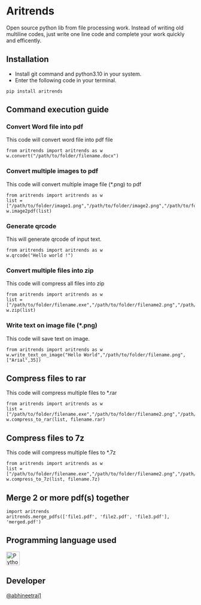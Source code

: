 # Aritrends

Open source python lib from file processing work. Instead of writing old multiline codes, just write one line code and complete your work quickly and efficently.

##  Installation

*	Install git command and python3.10 in your system.
*	Enter the following code in your terminal.

```
pip install aritrends
```

## Command execution guide

### Convert Word file into pdf

This code will convert word file into pdf file
```
from aritrends import aritrends as w
w.convert("/path/to/folder/filename.docx")
```

### Convert multiple images to pdf
This code will convert multiple image file (*.png) to pdf
```
from aritrends import aritrends as w
list = ["/path/to/folder/image1.png","/path/to/folder/image2.png","/path/to/folder/image3.png"]
w.image2pdf(list)
```

### Generate qrcode
This will generate qrcode of input text.
```
from aritrends import aritrends as w
w.qrcode("Hello world !")
```

### Convert multiple files into zip
This code will compress all files into zip
```
from aritrends import aritrends as w
list = ["/path/to/folder/filename.exe","/path/to/folder/filename2.png","/path/to/folder/filename3.dart"]
w.zip(list)
```

### Write text on image file (*.png)
This code will save text on image.
```
from aritrends import aritrends as w
w.write_text_on_image("Hello World","/path/to/folder/filename.png",["Arial",35])
```

## Compress files to rar
This code will compress multiple files to *.rar
```
from aritrends import aritrends as w
list = ["/path/to/folder/filename.exe","/path/to/folder/filename2.png","/path/to/folder/filename3.dart"]
w.compress_to_rar(list, filename.rar)
```

## Compress files to 7z
This code will compress multiple files to *.7z
```
from aritrends import aritrends as w
list = ["/path/to/folder/filename.exe","/path/to/folder/filename2.png","/path/to/folder/filename3.dart"]
w.compress_to_7z(list, filename.7z)
```

## Merge 2 or more pdf(s) together
```
import aritrends
aritrends.merge_pdfs(['file1.pdf', 'file2.pdf', 'file3.pdf'], 'merged.pdf')
```

## Programming language used
<a href="https://www.python.org/" target="_blank" rel="noreferrer"><img src="https://raw.githubusercontent.com/danielcranney/readme-generator/main/public/icons/skills/python-colored.svg" width="36" height="36" alt="Python" /></a>

## Developer

[@abhineetraj1](https://github.com/abhineetraj1)
